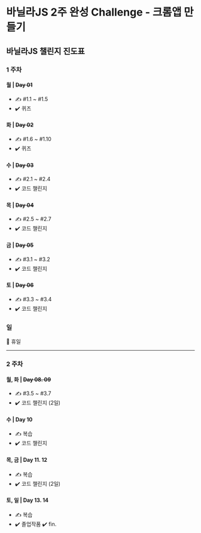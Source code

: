 # 바닐라JS 2주 완성 Challenge - 크롬앱 만들기



## 바닐라JS 챌린지 진도표

### **1 주차**

#### **월 | ~~Day 01~~**

- ✍️ #1.1 ~ #1.5
- ✔️ 퀴즈

#### **화 | ~~Day 02~~**

- ✍️ #1.6 ~ #1.10
- ✔️ 퀴즈

#### **수 | ~~Day 03~~**

- ✍️ #2.1 ~ #2.4
- ✔️ 코드 챌린지

#### **목 | ~~Day 04~~**

- ✍️ #2.5 ~ #2.7
- ✔️ 코드 챌린지

#### **금 | ~~Day 05~~**

- ✍️ #3.1 ~ #3.2
- ✔️ 코드 챌린지

#### **토 | ~~Day 06~~**

- ✍️ #3.3 ~ #3.4
- ✔️ 코드 챌린지

### 일

🌴 휴일

---

### **2 주차**

#### **월, 화 | ~~Day 08. 09~~**

- ✍️ #3.5 ~ #3.7
- ✔️ 코드 챌린지 (2일)

#### **수 | Day 10**

- ✍️ 복습
- ✔️ 코드 챌린지

#### **목, 금 | Day 11. 12**

- ✍️ 복습
- ✔️ 코드 챌린지 (2일)

#### **토, 일 | Day 13. 14**

- ✍️ 복습
- ✔️ 졸업작품 ✔️ fin.
